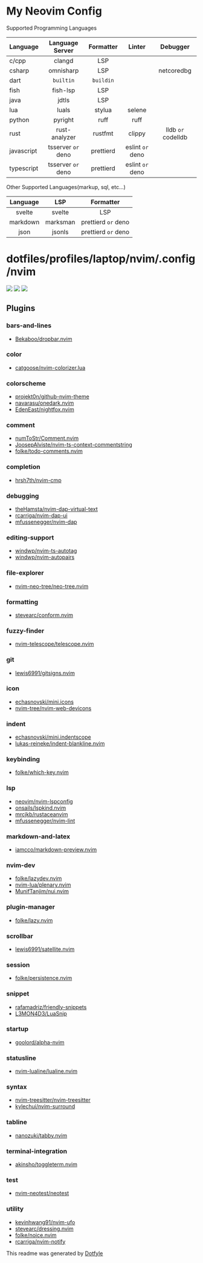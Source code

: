 # My Neovim Config

Supported Programming Languages

| Language   |  Language Server   | Formatter |      Linter      |      Debugger      |
| :--------- | :----------------: | :-------: | :--------------: | :----------------: |
| c/cpp      |       clangd       |    LSP    |                  |                    |
| csharp     |     omnisharp      |    LSP    |                  |     netcoredbg     |
| dart       |     `builtin`      | `buildin` |                  |                    |
| fish       |      fish-lsp      |    LSP    |                  |                    |
| java       |       jdtls        |    LSP    |                  |                    |
| lua        |       luals        |  stylua   |      selene      |                    |
| python     |      pyright       |   ruff    |       ruff       |                    |
| rust       |   rust-analyzer    |  rustfmt  |      clippy      | lldb `or` codelldb |
| javascript | tsserver `or` deno | prettierd | eslint `or` deno |                    |
| typescript | tsserver `or` deno | prettierd | eslint `or` deno |                    |

Other Supported Languages(markup, sql, etc...)

| Language |   LSP    |      Formatter      |
| :------: | :------: | :-----------------: |
|  svelte  |  svelte  |         LSP         |
| markdown | marksman | prettierd `or` deno |
|   json   |  jsonls  | prettierd `or` deno |

# dotfiles/profiles/laptop/nvim/.config/nvim

<a href="https://dotfyle.com/rogue-87/dotfiles-profiles-laptop-nvim-config-nvim"><img src="https://dotfyle.com/rogue-87/dotfiles-profiles-laptop-nvim-config-nvim/badges/plugins?style=flat" /></a>
<a href="https://dotfyle.com/rogue-87/dotfiles-profiles-laptop-nvim-config-nvim"><img src="https://dotfyle.com/rogue-87/dotfiles-profiles-laptop-nvim-config-nvim/badges/leaderkey?style=flat" /></a>
<a href="https://dotfyle.com/rogue-87/dotfiles-profiles-laptop-nvim-config-nvim"><img src="https://dotfyle.com/rogue-87/dotfiles-profiles-laptop-nvim-config-nvim/badges/plugin-manager?style=flat" /></a>

## Plugins

### bars-and-lines

- [Bekaboo/dropbar.nvim](https://dotfyle.com/plugins/Bekaboo/dropbar.nvim)

### color

- [catgoose/nvim-colorizer.lua](https://dotfyle.com/plugins/catgoose/nvim-colorizer.lua)

### colorscheme

- [projekt0n/github-nvim-theme](https://dotfyle.com/plugins/projekt0n/github-nvim-theme)
- [navarasu/onedark.nvim](https://dotfyle.com/plugins/navarasu/onedark.nvim)
- [EdenEast/nightfox.nvim](https://dotfyle.com/plugins/EdenEast/nightfox.nvim)

### comment

- [numToStr/Comment.nvim](https://dotfyle.com/plugins/numToStr/Comment.nvim)
- [JoosepAlviste/nvim-ts-context-commentstring](https://dotfyle.com/plugins/JoosepAlviste/nvim-ts-context-commentstring)
- [folke/todo-comments.nvim](https://dotfyle.com/plugins/folke/todo-comments.nvim)

### completion

- [hrsh7th/nvim-cmp](https://dotfyle.com/plugins/hrsh7th/nvim-cmp)

### debugging

- [theHamsta/nvim-dap-virtual-text](https://dotfyle.com/plugins/theHamsta/nvim-dap-virtual-text)
- [rcarriga/nvim-dap-ui](https://dotfyle.com/plugins/rcarriga/nvim-dap-ui)
- [mfussenegger/nvim-dap](https://dotfyle.com/plugins/mfussenegger/nvim-dap)

### editing-support

- [windwp/nvim-ts-autotag](https://dotfyle.com/plugins/windwp/nvim-ts-autotag)
- [windwp/nvim-autopairs](https://dotfyle.com/plugins/windwp/nvim-autopairs)

### file-explorer

- [nvim-neo-tree/neo-tree.nvim](https://dotfyle.com/plugins/nvim-neo-tree/neo-tree.nvim)

### formatting

- [stevearc/conform.nvim](https://dotfyle.com/plugins/stevearc/conform.nvim)

### fuzzy-finder

- [nvim-telescope/telescope.nvim](https://dotfyle.com/plugins/nvim-telescope/telescope.nvim)

### git

- [lewis6991/gitsigns.nvim](https://dotfyle.com/plugins/lewis6991/gitsigns.nvim)

### icon

- [echasnovski/mini.icons](https://dotfyle.com/plugins/echasnovski/mini.icons)
- [nvim-tree/nvim-web-devicons](https://dotfyle.com/plugins/nvim-tree/nvim-web-devicons)

### indent

- [echasnovski/mini.indentscope](https://dotfyle.com/plugins/echasnovski/mini.indentscope)
- [lukas-reineke/indent-blankline.nvim](https://dotfyle.com/plugins/lukas-reineke/indent-blankline.nvim)

### keybinding

- [folke/which-key.nvim](https://dotfyle.com/plugins/folke/which-key.nvim)

### lsp

- [neovim/nvim-lspconfig](https://dotfyle.com/plugins/neovim/nvim-lspconfig)
- [onsails/lspkind.nvim](https://dotfyle.com/plugins/onsails/lspkind.nvim)
- [mrcjkb/rustaceanvim](https://dotfyle.com/plugins/mrcjkb/rustaceanvim)
- [mfussenegger/nvim-lint](https://dotfyle.com/plugins/mfussenegger/nvim-lint)

### markdown-and-latex

- [iamcco/markdown-preview.nvim](https://dotfyle.com/plugins/iamcco/markdown-preview.nvim)

### nvim-dev

- [folke/lazydev.nvim](https://dotfyle.com/plugins/folke/lazydev.nvim)
- [nvim-lua/plenary.nvim](https://dotfyle.com/plugins/nvim-lua/plenary.nvim)
- [MunifTanjim/nui.nvim](https://dotfyle.com/plugins/MunifTanjim/nui.nvim)

### plugin-manager

- [folke/lazy.nvim](https://dotfyle.com/plugins/folke/lazy.nvim)

### scrollbar

- [lewis6991/satellite.nvim](https://dotfyle.com/plugins/lewis6991/satellite.nvim)

### session

- [folke/persistence.nvim](https://dotfyle.com/plugins/folke/persistence.nvim)

### snippet

- [rafamadriz/friendly-snippets](https://dotfyle.com/plugins/rafamadriz/friendly-snippets)
- [L3MON4D3/LuaSnip](https://dotfyle.com/plugins/L3MON4D3/LuaSnip)

### startup

- [goolord/alpha-nvim](https://dotfyle.com/plugins/goolord/alpha-nvim)

### statusline

- [nvim-lualine/lualine.nvim](https://dotfyle.com/plugins/nvim-lualine/lualine.nvim)

### syntax

- [nvim-treesitter/nvim-treesitter](https://dotfyle.com/plugins/nvim-treesitter/nvim-treesitter)
- [kylechui/nvim-surround](https://dotfyle.com/plugins/kylechui/nvim-surround)

### tabline

- [nanozuki/tabby.nvim](https://dotfyle.com/plugins/nanozuki/tabby.nvim)

### terminal-integration

- [akinsho/toggleterm.nvim](https://dotfyle.com/plugins/akinsho/toggleterm.nvim)

### test

- [nvim-neotest/neotest](https://dotfyle.com/plugins/nvim-neotest/neotest)

### utility

- [kevinhwang91/nvim-ufo](https://dotfyle.com/plugins/kevinhwang91/nvim-ufo)
- [stevearc/dressing.nvim](https://dotfyle.com/plugins/stevearc/dressing.nvim)
- [folke/noice.nvim](https://dotfyle.com/plugins/folke/noice.nvim)
- [rcarriga/nvim-notify](https://dotfyle.com/plugins/rcarriga/nvim-notify)

This readme was generated by [Dotfyle](https://dotfyle.com)
